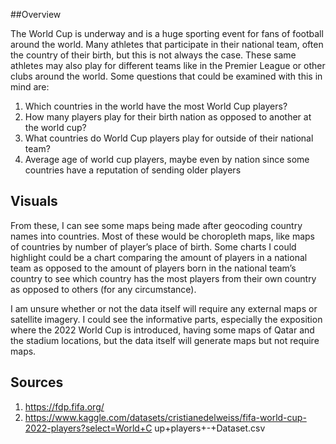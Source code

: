 ##Overview

The World Cup is underway and is a huge sporting event for fans of football around the
world. Many athletes that participate in their national team, often the country of their birth, but
this is not always the case. These same athletes may also play for different teams like in the
Premier League or other clubs around the world. Some questions that could be examined with
this in mind are:

1. Which countries in the world have the most World Cup players?
2. How many players play for their birth nation as opposed to another at the world cup?
3. What countries do World Cup players play for outside of their national team?
4. Average age of world cup players, maybe even by nation since some countries have a
reputation of sending older players

## Visuals

From these, I can see some maps being made after geocoding country names into
countries. Most of these would be choropleth maps, like maps of countries by number of
player’s place of birth. Some charts I could highlight could be a chart comparing the amount of
players in a national team as opposed to the amount of players born in the national team’s
country to see which country has the most players from their own country as opposed to others
(for any circumstance).

I am unsure whether or not the data itself will require any external maps or satellite
imagery. I could see the informative parts, especially the exposition where the 2022 World Cup
is introduced, having some maps of Qatar and the stadium locations, but the data itself will
generate maps but not require maps.

## Sources

1. https://fdp.fifa.org/
2. https://www.kaggle.com/datasets/cristianedelweiss/fifa-world-cup-2022-players?select=World+C
up+players+-+Dataset.csv